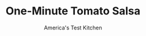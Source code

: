---
layout: ../../layouts/MarkdownPostLayout.astro
title: One-Minute Tomato Salsa
author: America's Test Kitchen
pubDate: 2023-03-15
description: "Got a minute? Then make our easy homemade salsa."
image_url: https://res.cloudinary.com/hksqkdlah/image/upload/ar_1:1,c_fill,dpr_2.0,f_auto,fl_lossy.progressive.strip_profile,g_faces:auto,q_auto:low,w_344/35602_sfs-one-minute-tomato-salsa-006
tags: ["Appetizers","Mexican","Condiments","Snacks"]
calories: 
protein: 
carbohydrates: 
fats: 
fiber: 
ingredients: ["1/2 small, red onion, peeled and quartered","1/2 cup, fresh cilantro leaves","1/4 cup, drained jarred pickled jalapenos","2 tablespoons, lime juice","2 , garlic cloves, peeled","1/2 teaspoon, salt","1 (28-ounce) can, diced tomatoes, drained"]
serves: 
time: ""
instructions: ["PULSE VEGETABLES Pulse onion, cilantro, jalapenos, lime juice, garlic, and salt in food processor until coarsely chopped.","ADD TOMATOES Add tomatoes and pulse until combined, about three 1-second pulses. Place salsa in fine-mesh strainer and drain briefly. Transfer to bowl. Serve. (Salsa can be refrigerated in airtight container for 2 days.)"]
nutrition: undefined
notes: "Hunts makes our favorite diced tomatoes. For five-minute fresh tomato salsa, substitute 2 pounds fresh tomatoes, cored, seeded, and chopped, for the canned tomatoes in step 2. Dont forget to briefly drain the salsa after youve processed it."
---